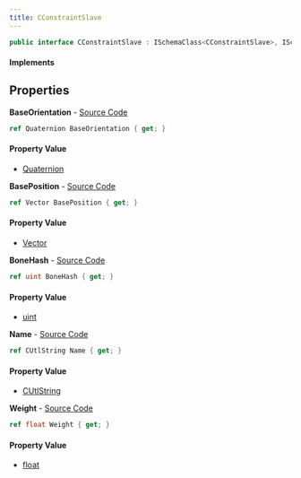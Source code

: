 ```yaml
---
title: CConstraintSlave
---
```


```csharp
public interface CConstraintSlave : ISchemaClass<CConstraintSlave>, ISchemaField, ISchemaClass, INativeHandle
```

#### Implements

## Properties

**BaseOrientation** - [Source Code](https://github.com/swiftly-solution/swiftlys2/blob/master/managed/src/SwiftlyS2.Generated/Schemas/Interfaces/CConstraintSlave.cs#L16)

```csharp
ref Quaternion BaseOrientation { get; }
```

#### Property Value

- [Quaternion](/docs/api/shared/natives/quaternion)

**BasePosition** - [Source Code](https://github.com/swiftly-solution/swiftlys2/blob/master/managed/src/SwiftlyS2.Generated/Schemas/Interfaces/CConstraintSlave.cs#L18)

```csharp
ref Vector BasePosition { get; }
```

#### Property Value

- [Vector](/docs/api/shared/natives/vector)

**BoneHash** - [Source Code](https://github.com/swiftly-solution/swiftlys2/blob/master/managed/src/SwiftlyS2.Generated/Schemas/Interfaces/CConstraintSlave.cs#L20)

```csharp
ref uint BoneHash { get; }
```

#### Property Value

- [uint](https://learn.microsoft.com/dotnet/api/system.uint32)

**Name** - [Source Code](https://github.com/swiftly-solution/swiftlys2/blob/master/managed/src/SwiftlyS2.Generated/Schemas/Interfaces/CConstraintSlave.cs#L24)

```csharp
ref CUtlString Name { get; }
```

#### Property Value

- [CUtlString](/docs/api/shared/natives/cutlstring)

**Weight** - [Source Code](https://github.com/swiftly-solution/swiftlys2/blob/master/managed/src/SwiftlyS2.Generated/Schemas/Interfaces/CConstraintSlave.cs#L22)

```csharp
ref float Weight { get; }
```

#### Property Value

- [float](https://learn.microsoft.com/dotnet/api/system.single)

